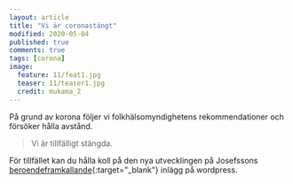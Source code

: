 ```yaml
---
layout: article
title: "Vi är coronastängt"
modified: 2020-05-04
published: true
comments: true
tags: [corona]
image:
  feature: 11/feat1.jpg
  teaser: 11/teaser1.jpg
  credit: mukama_2
---
```


På grund av korona följer vi folkhälsomyndighetens rekommendationer och försöker hålla avstånd.

> Vi är tillfälligt stängda.

För tillfället kan du hålla koll på den nya utvecklingen på Josefssons [beroendeframkallande](https://mukama.design.blog/){:target="_blank"} inlägg på wordpress.

